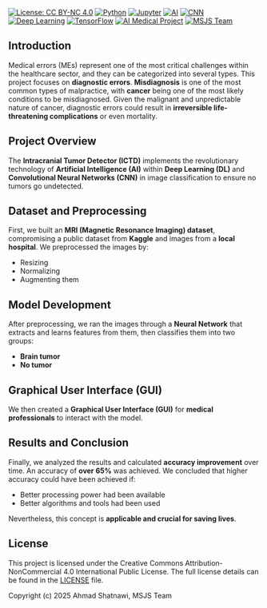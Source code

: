 [![License: CC BY-NC 4.0](https://img.shields.io/badge/License-CC%20BY--NC%204.0-lightgrey.svg)](https://creativecommons.org/licenses/by-nc/4.0/)
[![Python](https://img.shields.io/badge/Python-3.10-blue.svg)](https://www.python.org/)
[![Jupyter](https://img.shields.io/badge/Jupyter-Notebook-blue.svg)](https://jupyter.org/)
[![AI](https://img.shields.io/badge/AI-Enabled-green.svg)](https://www.ibm.com/artificial-intelligence)
[![CNN](https://img.shields.io/badge/CNN-Model-blue.svg)](https://en.wikipedia.org/wiki/Convolutional_neural_network)
[![Deep Learning](https://img.shields.io/badge/Deep%20Learning-Enabled-green.svg)](https://www.deeplearning.ai/)
[![TensorFlow](https://img.shields.io/badge/TensorFlow-Enabled-orange.svg)](https://www.tensorflow.org/)
[![AI Medical Project](https://img.shields.io/badge/AI%20Medical%20Project-red.svg)](https://en.wikipedia.org/wiki/Artificial_intelligence_in_healthcare)
[![MSJS Team](https://img.shields.io/badge/MSJS%20Team-Lead%20Software%20Developer-blue.svg)](https://www.linkedin.com/in/ahmadshatnawi/)

## **Introduction**

Medical errors (MEs) represent one of the most critical challenges within the healthcare sector, and they can be categorized into several types. This project focuses on **diagnostic errors**. **Misdiagnosis** is one of the most common types of malpractice, with **cancer** being one of the most likely conditions to be misdiagnosed. Given the malignant and unpredictable nature of cancer, diagnostic errors could result in **irreversible life-threatening complications** or even mortality.

## **Project Overview**

The **Intracranial Tumor Detector (ICTD)** implements the revolutionary technology of **Artificial Intelligence (AI)** within **Deep Learning (DL)** and **Convolutional Neural Networks (CNN)** in image classification to ensure no tumors go undetected. 

## **Dataset and Preprocessing**

First, we built an **MRI (Magnetic Resonance Imaging) dataset**, compromising a public dataset from **Kaggle** and images from a **local hospital**. We preprocessed the images by:

- Resizing
- Normalizing
- Augmenting them

## **Model Development**

After preprocessing, we ran the images through a **Neural Network** that extracts and learns features from them, then classifies them into two groups: 

- **Brain tumor**
- **No tumor**

## **Graphical User Interface (GUI)**

We then created a **Graphical User Interface (GUI)** for **medical professionals** to interact with the model.

## **Results and Conclusion**

Finally, we analyzed the results and calculated **accuracy improvement** over time. An accuracy of **over 65%** was achieved. We concluded that higher accuracy could have been achieved if:

- Better processing power had been available
- Better algorithms and tools had been used

Nevertheless, this concept is **applicable and crucial for saving lives**.

## License

This project is licensed under the Creative Commons Attribution-NonCommercial 4.0 International Public License. The full license details can be found in the [LICENSE](./LICENSE) file.

Copyright (c) 2025 Ahmad Shatnawi, MSJS Team
